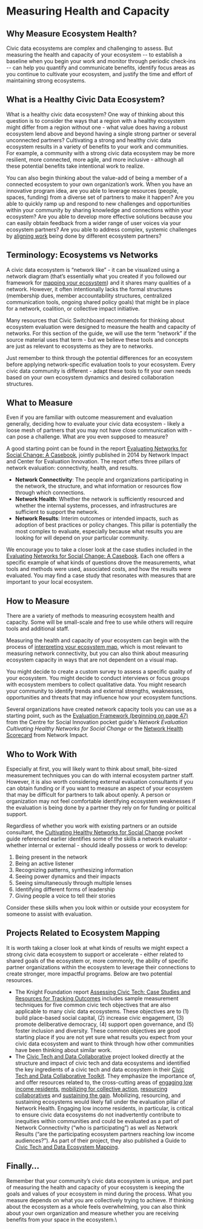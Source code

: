 # Measuring Health and Capacity

## **Why Measure Ecosystem Health?**

Civic data ecosystems are complex and challenging to assess. But measuring the health and capacity of your ecosystem -- to establish a baseline when you begin your work and monitor through periodic check-ins -- can help you quantify and communicate benefits, identify focus areas as you continue to cultivate your ecosystem, and justify the time and effort of maintaining strong ecosystems.

## What is a Healthy Civic Data Ecosystem?

What is a healthy civic data ecosystem? One way of thinking about this question is to consider the ways that a region with a healthy ecosystem might differ from a region without one - what value does having a robust ecosystem lend above and beyond having a single strong partner or several unconnected partners? Cultivating a strong and healthy civic data ecosystem results in a variety of benefits to your work and communities. For example, a community with a strong civic data ecosystem may be more resilient, more connected, more agile, and more inclusive - although all these potential benefits take intentional work to realize.

You can also begin thinking about the value-add of being a member of a connected ecosystem to your own organization’s work. When you have an innovative program idea, are you able to leverage resources (people, spaces, funding) from a diverse set of partners to make it happen? Are you able to quickly ramp up and respond to new challenges and opportunities within your community by sharing knowledge and connections within your ecosystem? Are you able to develop more effective solutions because you can easily obtain feedback from a wider range of user voices via your ecosystem partners? Are you able to address complex, systemic challenges by [aligning work](https://www.fastcompany.com/3047313/5-steps-to-cultivating-a-civic-startup-ecosystem-according-to-civic-entrepreneurs) being done by different ecosystem partners?

## Terminology: Ecosystems vs Networks

A civic data ecosystem is “network like” - it can be visualized using a network diagram (that’s essentially what you created if you followed our framework for [mapping your ecosystem](https://civic-switchboard.gitbook.io/guide/understanding/mapping-your-ecosystem#mapping-your-ecosystem)) and it shares many qualities of a network. However, it often intentionally lacks the formal structures (membership dues, member accountability structures, centralized communication tools, ongoing shared policy goals) that might be in place for a network, coalition, or collective impact initiative.

Many resources that Civic Switchboard recommends for thinking about ecosystem evaluation were designed to measure the health and capacity of networks. For this section of the guide, we will use the term “network” if the source material uses that term - but we believe these tools and concepts are just as relevant to ecosystems as they are to networks.

Just remember to think through the potential differences for an ecosystem before applying network-specific evaluation tools to your ecosystem. Every civic data community is different - adapt these tools to fit your own needs based on your own ecosystem dynamics and desired collaboration structures.

## What to Measure

Even if you are familiar with outcome measurement and evaluation generally, deciding how to evaluate your civic data ecosystem - likely a loose mesh of partners that you may not have close communication with - can pose a challenge. What are you even supposed to measure?

A good starting point can be found in the report [Evaluating Networks for Social Change: A Casebook](http://www.networkimpact.org/wp-content/uploads/2014/10/NetworkEvalGuidePt2\_Casebook\_Rev.pdf), jointly published in 2014 by Network Impact and Center for Evaluation Innovation. The report offers three pillars of network evaluation: connectivity, health, and results.

* **Network Connectivity**: The people and organizations participating in the network, the structure, and what information or resources flow through which connections.
* **Network Health**: Whether the network is sufficiently resourced and whether the internal systems, processes, and infrastructures are sufficient to support the network.
* **Network Results**: Interim outcomes or intended impacts, such as adoption of best practices or policy changes. This pillar is potentially the most complex to evaluate, especially because what results you are looking for will depend on your particular community.

We encourage you to take a closer look at the case studies included in the [Evaluating Networks for Social Change: A Casebook](http://www.networkimpact.org/wp-content/uploads/2014/10/NetworkEvalGuidePt2\_Casebook\_Rev.pdf). Each one offers a specific example of what kinds of questions drove the measurements, what tools and methods were used, associated costs, and how the results were evaluated. You may find a case study that resonates with measures that are important to your local ecosystem.

## How to Measure

There are a variety of methods to measuring ecosystem health and capacity.  Some will be small-scale and free to use while others will require tools and additional staff.

Measuring the health and capacity of your ecosystem can begin with the process of [interpreting your ecosystem map](https://civic-switchboard.gitbook.io/guide/understanding/mapping-your-ecosystem#interpreting-the-mapping), which is most relevant to measuring network connectivity, but you can also think about measuring ecosystem capacity in ways that are not dependent on a visual map.

You might decide to create a custom survey to assess a specific quality of your ecosystem. You might decide to conduct interviews or focus groups with ecosystem members to collect qualitative data. You might research your community to identify trends and external strengths, weaknesses, opportunities and threats that may influence how your ecosystem functions.

Several organizations have created network capacity tools you can use as a starting point, such as the [Evaluation Framework (beginning on page 47)](https://socialinnovation.org/wp-content/uploads/2016/08/NetworkEvaluation\_Pocket\_english.pdf) from the Centre for Social Innovation pocket guide's _Network Evaluation Cultivating Healthy Networks for Social Change_ or the [Network Health Scorecard](http://networkimpact.org/downloads/NH\_Scorecard.pdf) from Network Impact.

## Who to Work With

Especially at first, you will likely want to think about small, bite-sized measurement techniques you can do with internal ecosystem partner staff. However, it is also worth considering external evaluation consultants if you can obtain funding or if you want to measure an aspect of your ecosystem that may be difficult for partners to talk about openly. A person or organization may not feel comfortable identifying ecosystem weaknesses if the evaluation is being done by a partner they rely on for funding or political support.

Regardless of whether you work with existing partners or an outside consultant, the [Cultivating Healthy Networks for Social Change](http://socialinnovation.ca/sites/socialinnovation.ca/files/NetworkEvaluation\_Pocket\_english.pdf) pocket guide referenced earlier identifies some of the skills a network evaluator - whether internal or external - should ideally possess or work to develop:

1. Being present in the network
2. Being an active listener
3. Recognizing patterns, synthesizing information
4. Seeing power dynamics and their impacts
5. Seeing simultaneously through multiple lenses
6. Identifying different forms of leadership
7. Giving people a voice to tell their stories

Consider these skills when you look within or outside your ecosystem for someone to assist with evaluation.

## Projects Related to Ecosystem Mapping

It is worth taking a closer look at what kinds of results we might expect a strong civic data ecosystem to support or accelerate - either related to shared goals of the ecosystem or, more commonly, the ability of specific partner organizations within the ecosystem to leverage their connections to create stronger, more impactful programs. Below are two potential resources.

* The Knight Foundation report [Assessing Civic Tech: Case Studies and Resources for Tracking Outcomes](https://knightfoundation.org/reports/assessing-civic-tech-case-studies-and-resources-tr/) includes sample measurement techniques for five common civic tech objectives that are also applicable to many civic data ecosystems. These objectives are to (1) build place-based social capital, (2) increase civic engagement, (3) promote deliberative democracy, (4) support open governance, and (5) foster inclusion and diversity. These common objectives are good starting place if you are not yet sure what results you expect from your civic data ecosystem and want to think through how other communities have been thinking about similar work.
* The [Civic Tech and Data Collaborative](https://livingcities.org/blog/1138-the-civic-tech-and-data-collaborative-who-we-are/) project looked directly at the structure and impact of civic tech and data ecosystems and identified the key ingredients of a civic tech and data ecosystem in their [Civic Tech and Data Collaborative Toolkit](https://medium.com/civic-tech-data-collaborative/toolkit/home). They emphasize the importance of, and offer resources related to, the cross-cutting areas of [engaging low income residents](https://medium.com/civic-tech-data-collaborative/the-ctdc-toolkit-engaging-low-income-residents-96caa7b7fcc8), [mobilizing for collective action](https://medium.com/civic-tech-data-collaborative/the-ctdc-toolkit-mobilizing-for-collective-action-e9c4b6eb31c3), [resourcing collaboratives](https://medium.com/civic-tech-data-collaborative/the-ctdc-toolkit-resourcing-collaboratives-30f49501cfb9) and [sustaining the gain](https://medium.com/civic-tech-data-collaborative/the-ctdc-toolkit-sustaining-the-gain-632c813d16fe).  Mobilizing, resourcing, and sustaining ecosystems would likely fall under the evaluation pillar of Network Health. Engaging low income residents, in particular, is critical to ensure civic data ecosystems do not inadvertently contribute to inequities within communities and could be evaluated as a part of Network Connectivity (“who is participating”) as well as Network Results (“are the participating ecosystem partners reaching low income audiences?”).&#x20;  As part of their project, they also published a Guide to [Civic Tech and Data Ecosystem Mapping](https://medium.com/civic-tech-data-collaborative/the-civic-tech-and-data-collaborative-guide-to-civic-tech-data-ecosystem-mapping-f94bc1665548?email=kpettitdc%40me.com\&g-recaptcha-response).

## Finally…

Remember that your community’s civic data ecosystem is unique, and part of measuring the health and capacity of your ecosystem is keeping the goals and values of your ecosystem in mind during the process. What you measure depends on what you are collectively trying to achieve. If thinking about the ecosystem as a whole feels overwhelming, you can also think about your own organization and measure whether you are receiving benefits from your space in the ecosystem.\
